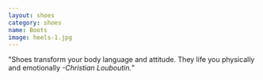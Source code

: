 ```yaml
---
layout: shoes
category: shoes
name: Boots
image: heels-1.jpg
---
```


"Shoes transform your body language and attitude. They life you physically and emotionally *-Christian Louboutin.*"
